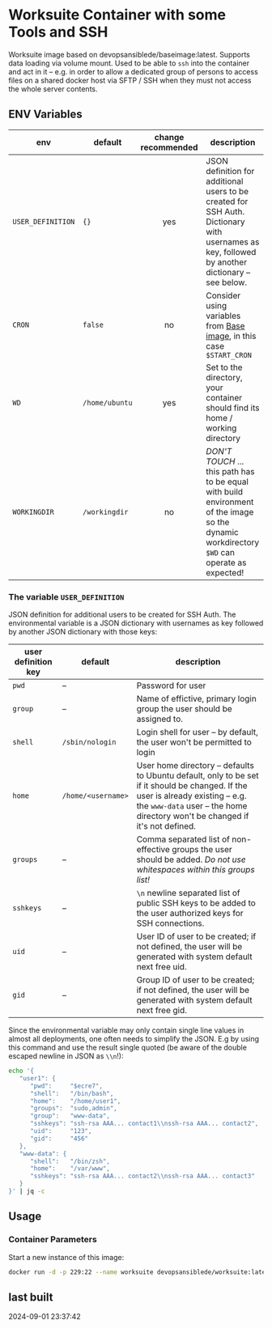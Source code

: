 # Worksuite Container with some Tools and SSH

Worksuite image based on devopsansiblede/baseimage:latest. Supports data loading via volume mount. Used to be able to `ssh` into the container and act in it – e.g. in order to allow a dedicated group of persons to access files on a shared docker host via SFTP / SSH when they must not access the whole server contents.

## ENV Variables

| env               | default         | change recommended | description |
| ----------------- | --------------- |:------------------:| ----------- |
| `USER_DEFINITION` | `{}`            | yes                | JSON definition for additional users to be created for SSH Auth. Dictionary with usernames as key, followed by another dictionary – see below. |
| `CRON`            | `false`         | no                 | Consider using variables from [Base image](https://g.dev-o.ps/docker-base), in this case `$START_CRON` |
| `WD`              | `/home/ubuntu`  | yes                | Set to the directory, your container should find its home / working directory |
| `WORKINGDIR`      | `/workingdir`   | no                 | *DON'T TOUCH* ... this path has to be equal with build environment of the image so the dynamic workdirectory `$WD` can operate as expected! |

### The variable `USER_DEFINITION`

JSON definition for additional users to be created for SSH Auth. The environmental variable is a JSON dictionary with usernames as key followed by another JSON dictionary with those keys:

| user definition key | default            | description |
| ------------------- | ------------------ | ----------- |
| `pwd`               | –                  | Password for user |
| `group`             | –                  | Name of effictive, primary login group the user should be assigned to. |
| `shell`             | `/sbin/nologin`    | Login shell for user – by default, the user won't be permitted to login |
| `home`              | `/home/<username>` | User home directory – defaults to Ubuntu default, only to be set if it should be changed. If the user is already existing – e.g. the `www-data` user – the home directory won't be changed if it's not defined. |
| `groups`            | –                  | Comma separated list of non-effective groups the user should be added. *Do not use whitespaces within this groups list!* |
| `sshkeys`           | –                  | `\n` newline separated list of public SSH keys to be added to the user authorized keys for SSH connections. |
| `uid`               | –                  | User ID of user to be created; if not defined, the user will be generated with system default next free uid. |
| `gid`               | –                  | Group ID of user to be created; if not defined, the user will be generated with system default next free gid. |

Since the environmental variable may only contain single line values in almost all deployments, one often needs to simplify the JSON. E.g by using this command and use the result single quoted (be aware of the double escaped newline in JSON as `\\n`!):

```sh
echo '{
   "user1": {
      "pwd":     "$ecre7",
      "shell":   "/bin/bash",
      "home":    "/home/user1",
      "groups":  "sudo,admin",
      "group":   "www-data",
      "sshkeys": "ssh-rsa AAA... contact1\\nssh-rsa AAA... contact2",
      "uid":     "123",
      "gid":     "456"
   },
   "www-data": {
      "shell":   "/bin/zsh",
      "home":    "/var/www",
      "sshkeys": "ssh-rsa AAA... contact2\\nssh-rsa AAA... contact3"
   }
}' | jq -c
```

## Usage

### Container Parameters

Start a new instance of this image:

```sh
docker run -d -p 229:22 --name worksuite devopsansiblede/worksuite:latest
```

## last built

2024-09-01 23:37:42
